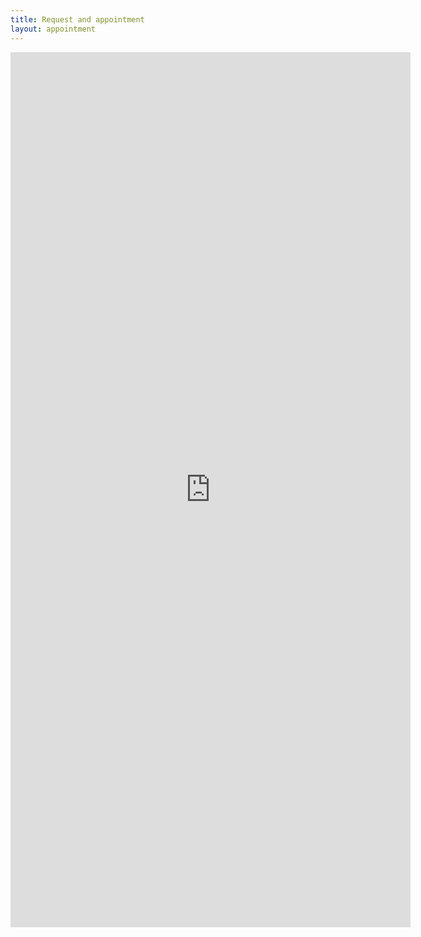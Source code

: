 ```yaml
---
title: Request and appointment
layout: appointment
---
```

<iframe src="https://docs.google.com/forms/d/e/1FAIpQLSepcuJHgIB_fJHu1BhkTzt6zurvmBQo-7zVxsybFfDiUW8CoQ/viewform?embedded=true" width="640" height="1400" frameborder="0" marginheight="0" marginwidth="0">Loading…</iframe>
